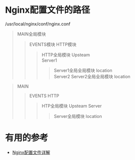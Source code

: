 
# Nginx配置文件的路径
  /usr/local/nginx/conf/nginx.conf

 >MAIN全局模块             
 >>EVENTS模块
 >>HTTP模块
 >>>HTTP全局模块
 >>>Upsteam                
 >>>Server1                
 >>>>Server1全局全局模块
 >>>location               
 >>>Server2
 >>>>Server2全局全局模块
 >>>location
      
>MAIN
>>EVENTS
>>HTTP
>>>HTP全局模块
>>>Upsteam
>>>Server
>>>>Server全局模块
>>>>location




# 有用的参考

* [Nginx配置文件详解](https://www.jianshu.com/p/1593954d5faf)



